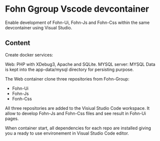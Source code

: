 # Fohn Ggroup Vscode devcontainer

Enable development of Fohn-Ui, Fohn-Js and Fohn-Css within the same devcontainer using Visual Studio.

## Content

Create docker services:

Web: PHP with XDebug3, Apache and SQLite.
MYSQL server: MYSQL Data is kept into the app-data/mysql directory for persisting purpose.

The Web container clone three repositories from Fohn-Group:
- Fohn-Ui
- Fohn-Js
- Fonh-Css

All three repositories are added to the Visiual Studio Code workspace.
It allow to develop Fohn-Js and Fohn-Css files and see result in Fohn-Ui pages.

When container start, all  dependencies for each repo are installed giving you a ready to use environement in Visual Studio Code editor.
